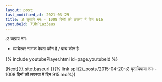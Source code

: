 ```yaml
---
layout: post
last_modified_at: 2021-03-29
title: ॐ सुचाये नमः - 1008 दिनों की तपस्या में दिन 916
youtubeId: 7JhPLaz3eus
---
```

 
 
 ॐ व्यग्राय नमः  
 
 -  व्याघ्रेश्वर नामक देवता कौन है / बाघ कौन है 
 
  
 
  
 
 
 
 
 
 


{% include youtubePlayer.html id=page.youtubeId %}
 
[Next]({{ site.baseurl }}{% link  split2/_posts/2015-04-20-ॐ वृताधिपाया नमः - 1008 दिनों की तपस्या में दिन 915.md%})
 
